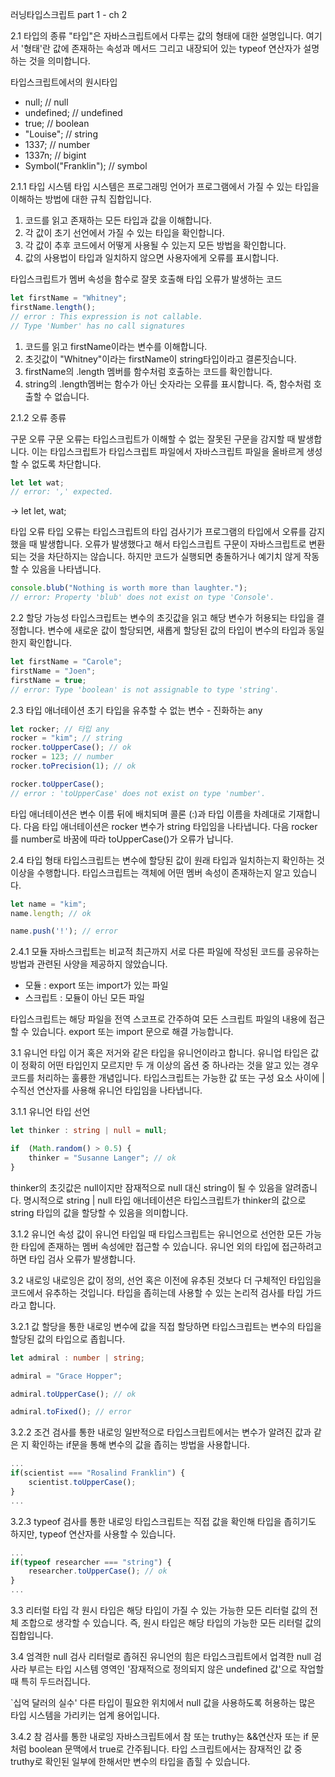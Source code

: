 러닝타입스크립트 part 1 - ch 2

2.1 타입의 종류 
"타입"은 자바스크립트에서 다루는 값의 형태에 대한 설명입니다.
여기서 '형태'란 값에 존재하는 속성과 메서드 그리고 내장되어 있는 typeof 연산자가 설명하는 것을 의미합니다. 

타입스크립트에서의 원시타입 
- null; // null
- undefined; // undefined
- true; // boolean
- "Louise"; // string
- 1337;  // number
- 1337n; // bigint
- Symbol("Franklin"); // symbol 

2.1.1 타입 시스템
타입 시스템은 프로그래밍 언어가 프로그램에서 가질 수 있는 타입을 이해하는 방법에 대한 규칙 집합입니다. 

1. 코드를 읽고 존재하는 모든 타입과 값을 이해합니다. 
2. 각 값이 초기 선언에서 가질 수 있는 타입을 확인합니다. 
3. 각 값이 추후 코드에서 어떻게 사용될 수 있는지 모든 방법을 확인합니다.
4. 값의 사용법이 타입과 일치하지 않으면 사용자에게 오류를 표시합니다. 

타입스크립트가 멤버 속성을 함수로 잘못 호출해 타입 오류가 발생하는 코드

```ts
let firstName = "Whitney";
firstName.length();
// error : This expression is not callable.
// Type 'Number' has no call signatures
```

1. 코드를 읽고 firstName이라는 변수를 이해합니다. 
2. 초깃값이 "Whitney"이라는 firstName이 string타입이라고 결론짓습니다.
3. firstName의 .length 멤버를 함수처럼 호출하는 코드를 확인합니다. 
4. string의 .length멤버는 함수가 아닌 숫자라는 오류를 표시합니다. 즉, 함수처럼 호출할 수 없습니다. 

2.1.2 오류 종류 

구문 오류 
구문 오류는 타입스크립트가 이해할 수 없는 잘못된 구문을 감지할 때 발생합니다. 이는 타입스크립트가 타입스크립트 파일에서 자바스크립트 파일을 올바르게 생성할 수 없도록 차단합니다. 

```ts
let let wat;
// error: ',' expected.
```
-> let let, wat; 

타입 오류
타입 오류는 타입스크립트의 타입 검사기가 프로그램의 타입에서 오류를 감지했을 때 발생합니다. 오류가 발생했다고 해서 타입스크립트 구문이 자바스크립트로 변환되는 것을 차단하지는 않습니다. 하지만 코드가 실행되면 충돌하거나 예기치 않게 작동할 수 있음을 나타냅니다. 

```ts
console.blub("Nothing is worth more than laughter.");
// error: Property 'blub' does not exist on type 'Console'. 
```

2.2 할당 가능성
타입스크립트는 변수의 초깃값을 읽고 해당 변수가 허용되는 타입을 결정합니다. 
변수에 새로운 값이 할당되면, 새롭게 할당된 값의 타입이 변수의 타입과 동일한지 확인합니다. 

```ts
let firstName = "Carole";
firstName = "Joen";
firstName = true;
// error: Type 'boolean' is not assignable to type 'string'.
```
2.3 타입 애너테이션 
초기 타입을 유추할 수 없는 변수 - 진화하는 any

```ts
let rocker; // 타입 any
rocker = "kim"; // string
rocker.toUpperCase(); // ok
rocker = 123; // number
rocker.toPrecision(1); // ok

rocker.toUpperCase();
// error : 'toUpperCase' does not exist on type 'number'.
```

타입 애너테이션은 변수 이름 뒤에 배치되며 콜론 (:)과 타입 이름을 차례대로 기재합니다. 
다음 타입 애너테이션은 rocker 변수가 string 타입임을 나타냅니다. 
다음 rocker를 number로 바꿈에 따라 toUpperCase()가 오류가 납니다. 

2.4 타입 형태
타입스크립트는 변수에 할당된 값이 원래 타입과 일치하는지 확인하는 것 이상을 수행합니다.
타입스크립트는 객체에 어떤 멤버 속성이 존재하는지 알고 있습니다. 

```ts
let name = "kim";
name.length; // ok

name.push('!'); // error
```

2.4.1  모듈
자바스크립트는 비교적 최근까지 서로 다른 파일에 작성된 코드를 공유하는 방법과 관련된 사양을 제공하지 않았습니다. 

- 모듈 : export 또는 import가 있는 파일
- 스크립트 : 모듈이 아닌 모든 파일 

타입스크립트는 해당 파일을 전역 스코프로 간주하여 모든 스크립트 파일의 내용에 접근할 수 있습니다. 
export 또는 import 문으로 해결 가능합니다. 

3.1 유니언 타입 
이거 혹은 저거와 같은 타입을 유니언이라고 합니다. 
유니업 타입은 값이 정확히 어떤 타입인지 모르지만 두 개 이상의 옵션 중 하나라는 것을 알고 있는 경우 코드를 처리하는 훌륭한 개념입니다. 
타입스크립트는 가능한 값 또는 구성 요소 사이에 | 수직선 연산자를 사용해 유니언 타입임을 나타냅니다. 

3.1.1 유니언 타입 선언 

```ts
let thinker : string | null = null;

if  (Math.random() > 0.5) {
    thinker = "Susanne Langer"; // ok
}
```

thinker의 초깃값은 null이지만 잠재적으로 null 대신 string이 될 수 있음을 알려줍니다.
명시적으로 string | null 타입 애너테이션은 타입스크립트가 thinker의 값으로 string 타입의 값을 할당할 수 있음을 의미합니다. 

3.1.2 유니언 속성 
값이 유니언 타입일 때 타입스크립트는 유니언으로 선언한 모든 가능한 타입에 존재하는 멤버 속성에만 접근할 수 있습니다. 
유니언 외의 타입에 접근하려고 하면 타입 검사 오류가 발생합니다. 

3.2  내로잉
내로잉은 값이 정의, 선언 혹은 이전에 유추된 것보다 더 구체적인 타입임을 코드에서 유추하는 것입니다.
타입을 좁히는데 사용할 수 있는 논리적 검사를 타입 가드라고 합니다. 

3.2.1 값 할당을 통한 내로잉 
변수에 값을 직접 할당하면 타입스크립트는 변수의 타입을 할당된 값의 타입으로 좁힙니다. 

```ts
let admiral : number | string;

admiral = "Grace Hopper";

admiral.toUpperCase(); // ok

admiral.toFixed(); // error 
```

3.2.2 조건 검사를 통한 내로잉 
일반적으로 타입스크립트에서는 변수가 알려진 값과 같은 지 확인하는 if문을 통해 변수의 값을 좁히는 방법을 사용합니다. 

```ts
...
if(scientist === "Rosalind Franklin") {
    scientist.toUpperCase();
}
...
```

3.2.3 typeof 검사를 통한 내로잉
타입스크립트는 직접 값을 확인해 타입을 좁히기도 하지만, typeof 연산자를 사용할 수 있습니다. 

```ts
...
if(typeof researcher === "string") {
    researcher.toUpperCase(); // ok
}
...
```

3.3 리터럴 타입 
각 원시 타입은 해당 타입이 가질 수 있는 가능한 모든 리터럴 값의 전체 조합으로 생각할 수 있습니다. 
즉, 원시 타입은 해당 타입의 가능한 모든 리터럴 값의 집합입니다. 

3.4 엄격한 null 검사
리터럴로 좁혀진 유니언의 힘은 타입스크립트에서 업격한 null 검사라 부르는 타입 시스템 영역인 '잠재적으로 정의되지 않은 undefined 값'으로 작업할 때 특히 두드러집니다. 

`십억 달러의 실수' 
다른 타입이 필요한 위치에서 null 값을 사용하도록 허용하는 많은 타입 시스템을 가리키는 업계 용어입니다. 

3.4.2 참 검사를 통한 내로잉 
자바스크립트에서 참 또는 truthy는 &&연산자 또는 if 문 처럼 boolean 문맥에서 true로 간주됩니다. 
타입 스크립트에서는 잠재적인 값 중 truthy로 확인된 일부에 한해서만 변수의 타입을 좁힐 수 있습니다. 


